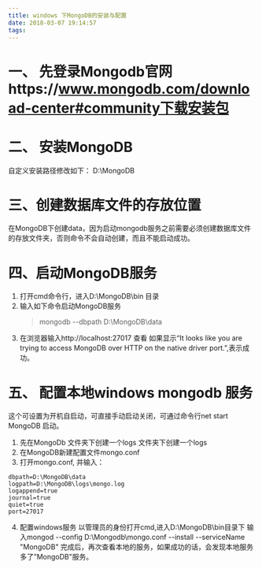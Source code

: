 ```yaml
---
title: windows 下MongoDB的安装与配置
date: 2018-03-07 19:14:57
tags:
---
```


# 一、 先登录Mongodb官网https://www.mongodb.com/download-center#community下载安装包

# 二、 安装MongoDB
自定义安装路径修改如下：  D:\MongoDB

# 三、创建数据库文件的存放位置
在MongoDB下创建data，因为启动mongodb服务之前需要必须创建数据库文件的存放文件夹，否则命令不会自动创建，而且不能启动成功。

# 四、启动MongoDB服务
1. 打开cmd命令行，进入D:\MongoDB\bin 目录
2. 输入如下命令启动MongoDB服务
    > mongodb --dbpath D:\MongoDB\data 
3. 在浏览器输入http://localhost:27017 查看
如果显示“It looks like you are trying to access MongoDB over HTTP on the native driver port.”,表示成功。

# 五、 配置本地windows mongodb 服务
这个可设置为开机自启动，可直接手动启动关闭，可通过命令行net start MongoDB 启动。
1. 先在MongoDb 文件夹下创建一个logs 文件夹下创建一个logs
2. 在MongoDB新建配置文件mongo.conf
3. 打开mongo.conf, 并输入：
```
dbpath=D:\MongoDB\data
logpath=D:\MongoDB\logs\mongo.log
logappend=true
journal=true
quiet=true  
port=27017
```
4. 配置windows服务 
以管理员的身份打开cmd,进入D:\MongoDB\bin目录下
输入mongod --config D:\\Mongodb\mongo.conf --install --serviceName "MongoDB"
完成后，再次查看本地的服务，如果成功的话，会发现本地服务多了”MongoDB"服务。

